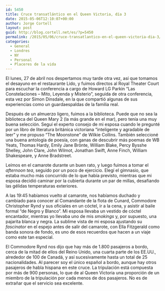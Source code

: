 ```yaml
---
id: 5450
title: Cruce transatlántico en el Queen Victoria, día 3
date: 2015-05-06T12:10:07+00:00
author: Jorge Cortell
layout: post
guid: http://blog.cortell.net/es/?p=5450
permalink: /2015/05/06/cruce-transatlantico-en-el-queen-victoria-dia-3/
categories:
  - General
  - Londres
  - NY
  - Personal
  - Placeres de la vida
---
```

El lunes, 27 de abril nos despertamos muy tarde otra vez, así que tomamos el desayuno en el restaurante Lido, y fuimos directos al Royal Theater Court para escuchar la conferencia a cargo de Howard LG Parkin &#8220;Las Constelaciones &#8211; Mito, Leyenda y Misterio&#8221;, seguida de otra conferencia, esta vez por Simon Dinsdale, en la que compartió algunas de sus experiencias como un guardaespaldas de la familia real.

Después de un almuerzo ligero, fuimos a la biblioteca. Puede que no sea la biblioteca del Queen Mary 2 (la más grande en el mar), pero tenía una muy buena selección. Seguí el experto consejo de mi esposa cuando le pregunté por un libro de literatura británica victoriana &#8220;inteligente y agradable de leer&#8221; y me propuso &#8220;The Moonstone&#8221; de Wilkie Collins. También seleccioné una buena antología de poesía, con ganas de descubrir más poemas de WB Yeats, Thomas Hardy, Emily Jane Brönte, William Blake, Percy Bysshe Shelley, John Clare, John Wilmot, Jonathan Swift, Anne Finch, William Shakespeare, y Anne Bradstreet.

Leímos en el camarote durante un buen rato, y luego fuimos a tomar el _afternoon tea_, seguido por un poco de ejercicio. Elegí el gimnasio, que estaba mucho más concurrido de lo que había previsto, mientras que mi esposa decidió caminar por la cubierta durante un par de millas, desafiando las gélidas temperaturas exteriores.

A las 19:45 habíamos vuelto al camarote, nos habíamos duchado y cambiado para conocer al Comandante de la flota de Cunard, Commodore Christopher Rynd y sus oficiales en un cóctel, ir a la cena, y asistir al baile formal &#8220;de Negro y Blanco&#8221;. Mi esposa llevaba un vestido de cóctel encantador, mientras yo llevaba uno de mis _smokings_ y, por supuesto, una pajarita blanca y negra. La sublime vista de mi esposa ajustando su _fascinator_ en el espejo antes de salir del camarote, con Ella Fitzgerald como banda sonora de fondo, es uno de esos recuerdos que hacen a un viaje como este tan especial.

El Commodore Rynd nos dijo que hay más de 1.800 pasajeros a bordo, cerca de la mitad de ellos del Reino Unido, una cuarta parte de los EE.UU., alrededor de 100 de Canadá, y así sucesivamente hasta un total de 25 nacionalidades. Al parecer soy el único español a bordo, aunque hay otros pasajeros de habla hispana en este cruce. La tripulación está compuesta por más de 900 personas, lo que de al Queen Victoria una proporción de un miembro de la tripulación por cada menos de dos pasajeros. No es de extrañar que el servicio sea excelente.